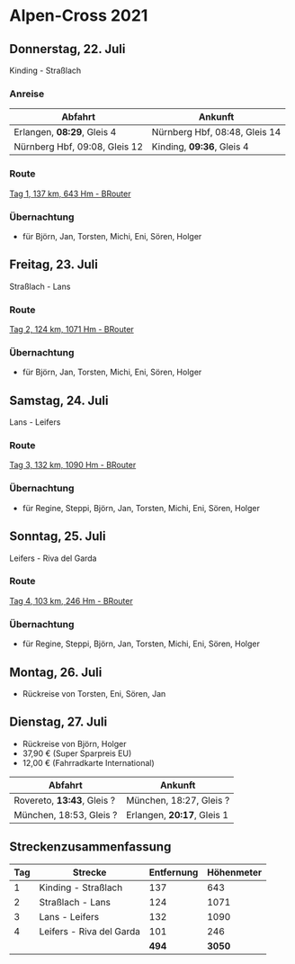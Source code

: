 # Alpen-Cross 2021

## Donnerstag, 22. Juli

Kinding - Straßlach

### Anreise

| Abfahrt | Ankunft |
| ------- | ------- |
| Erlangen, **08:29**, Gleis 4 | Nürnberg Hbf, 08:48, Gleis 14 |
| Nürnberg Hbf, 09:08, Gleis 12 | Kinding, **09:36**, Gleis 4 |

### Route

[Tag 1, 137 km, 643 Hm - BRouter](http://brouter.de/brouter-web/#map=9/48.4895/12.5491/osm-mapnik-german_style&lonlats=11.375967,48.993101;11.414881,48.821897;11.427026,48.806382;11.50805,48.536187;11.576929,48.351373;11.642933,48.244204;11.625091,48.194086;11.609631,48.163765;11.595876,48.146629;11.588119,48.132541;11.559774,48.107402;11.551523,48.090752;11.514208,48.004855&profile=fastbike-lowtraffic)

### Übernachtung

- für Björn, Jan, Torsten, Michi, Eni, Sören, Holger

## Freitag, 23. Juli

Straßlach - Lans

### Route

[Tag 2, 124 km, 1071 Hm - BRouter](http://brouter.de/brouter-web/#map=9/47.5081/12.0575/osm-mapnik-german_style&lonlats=11.514015,48.004395;11.706448,47.532197;11.705589,47.506853;11.714516,47.460519;11.744084,47.374262;11.577916,47.301541;11.433635,47.238453&profile=fastbike-lowtraffic)

### Übernachtung

- für Björn, Jan, Torsten, Michi, Eni, Sören, Holger

## Samstag, 24. Juli

Lans - Leifers

### Route

[Tag 3, 132 km, 1090 Hm - BRouter](http://brouter.de/brouter-web/#map=13/47.2002/11.4266/osm-mapnik-german_style&lonlats=11.432798,47.238496;11.450307,46.950892;11.444664,46.937649;11.640369,46.686962;11.623503,46.680912;11.578496,46.644722;11.569462,46.642104;11.567037,46.641021;11.566029,46.638771;11.551716,46.63052;11.5238,46.582742;11.490004,46.526066;11.451895,46.499602;11.400992,46.492823;11.384314,46.494611;11.344296,46.439417;11.333449,46.423615&profile=fastbike-lowtraffic)

### Übernachtung

- für Regine, Steppi, Björn, Jan, Torsten, Michi, Eni, Sören, Holger

## Sonntag, 25. Juli

Leifers - Riva del Garda

### Route

[Tag 4, 103 km, 246 Hm - BRouter](http://brouter.de/brouter-web/#map=10/46.1675/10.9245/osm-mapnik-german_style&lonlats=11.333427,46.423689;11.314802,46.412092;11.208125,46.245104;11.152174,46.224638;11.136703,46.202644;11.114666,46.183708;11.101727,46.15968;11.075678,46.142768;11.078382,46.132988;11.086535,46.129232;11.086085,46.116354;11.111362,46.051283;11.122327,46.012299;11.122842,46.001964;11.103959,45.950299;11.051774,45.921586;11.016326,45.890306;11.008666,45.866853;10.994364,45.851873;10.842025,45.886483&profile=fastbike-lowtraffic)

### Übernachtung

- für Regine, Steppi, Björn, Jan, Torsten, Michi, Eni, Sören, Holger

## Montag, 26. Juli

- Rückreise von Torsten, Eni, Sören, Jan

## Dienstag, 27. Juli

- Rückreise von Björn, Holger
- 37,90 € (Super Sparpreis EU)
- 12,00 € (Fahrradkarte International)

| Abfahrt | Ankunft |
| ------- | ------- |
| Rovereto, **13:43**, Gleis ? | München, 18:27, Gleis ? |
| München, 18:53, Gleis ? | Erlangen, **20:17**, Gleis 1 |

## Streckenzusammenfassung

| Tag | Strecke | Entfernung | Höhenmeter |
| --- | ------- | ---------- | ---------- |
| 1 | Kinding - Straßlach      | 137 | 643  |
| 2 | Straßlach - Lans         | 124 | 1071 |
| 3 | Lans - Leifers           | 132 | 1090 |
| 4 | Leifers - Riva del Garda | 101 | 246  |
|   |                       | **494** | **3050** |
